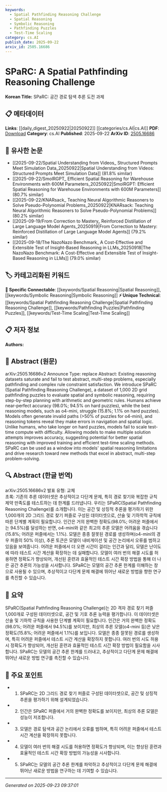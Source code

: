 ```yaml
---
keywords:
  - Spatial Pathfinding Reasoning Challenge
  - Spatial Reasoning
  - Symbolic Reasoning
  - Pathfinding Puzzles
  - Test-Time Scaling
category: cs.AI
publish_date: 2025-09-22
arxiv_id: 2505.16686
---
```


<!-- KEYWORD_LINKING_METADATA:
{
  "processed_timestamp": "2025-09-23T09:37:01.283431",
  "vocabulary_version": "1.0",
  "selected_keywords": [
    "Spatial Pathfinding Reasoning Challenge",
    "Spatial Reasoning",
    "Symbolic Reasoning",
    "Pathfinding Puzzles",
    "Test-Time Scaling"
  ],
  "rejected_keywords": [],
  "similarity_scores": {
    "Spatial Pathfinding Reasoning Challenge": 0.88,
    "Spatial Reasoning": 0.82,
    "Symbolic Reasoning": 0.8,
    "Pathfinding Puzzles": 0.78,
    "Test-Time Scaling": 0.75
  },
  "extraction_method": "AI_prompt_based",
  "budget_applied": true,
  "candidates_json": {
    "candidates": [
      {
        "surface": "Spatial Pathfinding Reasoning Challenge",
        "canonical": "Spatial Pathfinding Reasoning Challenge",
        "aliases": [
          "SPaRC"
        ],
        "category": "unique_technical",
        "rationale": "This dataset is central to the paper and represents a novel benchmark for evaluating spatial and symbolic reasoning.",
        "novelty_score": 0.85,
        "connectivity_score": 0.65,
        "specificity_score": 0.9,
        "link_intent_score": 0.88
      },
      {
        "surface": "spatial reasoning",
        "canonical": "Spatial Reasoning",
        "aliases": [
          "spatial logic"
        ],
        "category": "specific_connectable",
        "rationale": "Spatial reasoning is a key focus of the paper and connects to broader research in spatial cognition and AI.",
        "novelty_score": 0.55,
        "connectivity_score": 0.78,
        "specificity_score": 0.7,
        "link_intent_score": 0.82
      },
      {
        "surface": "symbolic reasoning",
        "canonical": "Symbolic Reasoning",
        "aliases": [],
        "category": "specific_connectable",
        "rationale": "Symbolic reasoning is crucial for understanding the paper's approach to solving complex puzzles.",
        "novelty_score": 0.5,
        "connectivity_score": 0.75,
        "specificity_score": 0.72,
        "link_intent_score": 0.8
      },
      {
        "surface": "pathfinding puzzles",
        "canonical": "Pathfinding Puzzles",
        "aliases": [
          "2D grid puzzles"
        ],
        "category": "unique_technical",
        "rationale": "The pathfinding puzzles are the primary challenge used to test the models, representing a specific problem domain.",
        "novelty_score": 0.7,
        "connectivity_score": 0.6,
        "specificity_score": 0.85,
        "link_intent_score": 0.78
      },
      {
        "surface": "test-time scaling",
        "canonical": "Test-Time Scaling",
        "aliases": [],
        "category": "unique_technical",
        "rationale": "Test-time scaling is a novel concept discussed in the paper that affects model performance on difficult puzzles.",
        "novelty_score": 0.65,
        "connectivity_score": 0.58,
        "specificity_score": 0.8,
        "link_intent_score": 0.75
      }
    ],
    "ban_list_suggestions": [
      "reasoning tokens",
      "invalid paths",
      "solution attempts"
    ]
  },
  "decisions": [
    {
      "candidate_surface": "Spatial Pathfinding Reasoning Challenge",
      "resolved_canonical": "Spatial Pathfinding Reasoning Challenge",
      "decision": "linked",
      "scores": {
        "novelty": 0.85,
        "connectivity": 0.65,
        "specificity": 0.9,
        "link_intent": 0.88
      }
    },
    {
      "candidate_surface": "spatial reasoning",
      "resolved_canonical": "Spatial Reasoning",
      "decision": "linked",
      "scores": {
        "novelty": 0.55,
        "connectivity": 0.78,
        "specificity": 0.7,
        "link_intent": 0.82
      }
    },
    {
      "candidate_surface": "symbolic reasoning",
      "resolved_canonical": "Symbolic Reasoning",
      "decision": "linked",
      "scores": {
        "novelty": 0.5,
        "connectivity": 0.75,
        "specificity": 0.72,
        "link_intent": 0.8
      }
    },
    {
      "candidate_surface": "pathfinding puzzles",
      "resolved_canonical": "Pathfinding Puzzles",
      "decision": "linked",
      "scores": {
        "novelty": 0.7,
        "connectivity": 0.6,
        "specificity": 0.85,
        "link_intent": 0.78
      }
    },
    {
      "candidate_surface": "test-time scaling",
      "resolved_canonical": "Test-Time Scaling",
      "decision": "linked",
      "scores": {
        "novelty": 0.65,
        "connectivity": 0.58,
        "specificity": 0.8,
        "link_intent": 0.75
      }
    }
  ]
}
-->

# SPaRC: A Spatial Pathfinding Reasoning Challenge

**Korean Title:** SPaRC: 공간 경로 탐색 추론 도전 과제

## 📋 메타데이터

**Links**: [[daily_digest_20250922|20250922]] [[categories/cs.AI|cs.AI]]
**PDF**: [Download](https://arxiv.org/pdf/2505.16686.pdf)
**Category**: cs.AI
**Published**: 2025-09-22
**ArXiv ID**: [2505.16686](https://arxiv.org/abs/2505.16686)

## 🔗 유사한 논문
- [[2025-09-22/Spatial Understanding from Videos_ Structured Prompts Meet Simulation Data_20250922|Spatial Understanding from Videos: Structured Prompts Meet Simulation Data]] (81.8% similar)
- [[2025-09-22/SmolRGPT_ Efficient Spatial Reasoning for Warehouse Environments with 600M Parameters_20250922|SmolRGPT: Efficient Spatial Reasoning for Warehouse Environments with 600M Parameters]] (80.7% similar)
- [[2025-09-22/KNARsack_ Teaching Neural Algorithmic Reasoners to Solve Pseudo-Polynomial Problems_20250922|KNARsack: Teaching Neural Algorithmic Reasoners to Solve Pseudo-Polynomial Problems]] (80.2% similar)
- [[2025-09-19/From Correction to Mastery_ Reinforced Distillation of Large Language Model Agents_20250919|From Correction to Mastery: Reinforced Distillation of Large Language Model Agents]] (79.2% similar)
- [[2025-09-18/The NazoNazo Benchmark_ A Cost-Effective and Extensible Test of Insight-Based Reasoning in LLMs_20250918|The NazoNazo Benchmark: A Cost-Effective and Extensible Test of Insight-Based Reasoning in LLMs]] (79.0% similar)

## 🏷️ 카테고리화된 키워드
**🔗 Specific Connectable**: [[keywords/Spatial Reasoning|Spatial Reasoning]], [[keywords/Symbolic Reasoning|Symbolic Reasoning]]
**⚡ Unique Technical**: [[keywords/Spatial Pathfinding Reasoning Challenge|Spatial Pathfinding Reasoning Challenge]], [[keywords/Pathfinding Puzzles|Pathfinding Puzzles]], [[keywords/Test-Time Scaling|Test-Time Scaling]]

## 📋 저자 정보

**Authors:** 

## 📄 Abstract (원문)

arXiv:2505.16686v2 Announce Type: replace 
Abstract: Existing reasoning datasets saturate and fail to test abstract, multi-step problems, especially pathfinding and complex rule constraint satisfaction. We introduce SPaRC (Spatial Pathfinding Reasoning Challenge), a dataset of 1,000 2D grid pathfinding puzzles to evaluate spatial and symbolic reasoning, requiring step-by-step planning with arithmetic and geometric rules. Humans achieve near-perfect accuracy (98.0%; 94.5% on hard puzzles), while the best reasoning models, such as o4-mini, struggle (15.8%; 1.1% on hard puzzles). Models often generate invalid paths (>50% of puzzles for o4-mini), and reasoning tokens reveal they make errors in navigation and spatial logic. Unlike humans, who take longer on hard puzzles, models fail to scale test-time compute with difficulty. Allowing models to make multiple solution attempts improves accuracy, suggesting potential for better spatial reasoning with improved training and efficient test-time scaling methods. SPaRC can be used as a window into models' spatial reasoning limitations and drive research toward new methods that excel in abstract, multi-step problem-solving.

## 🔍 Abstract (한글 번역)

arXiv:2505.16686v2 발표 유형: 교체  
초록: 기존의 추론 데이터셋은 추상적이고 다단계 문제, 특히 경로 찾기와 복잡한 규칙 제약 만족도를 테스트하는 데 한계를 드러냅니다. 우리는 SPaRC(Spatial Pathfinding Reasoning Challenge)를 소개합니다. 이는 공간 및 상징적 추론을 평가하기 위한 1,000개의 2D 그리드 경로 찾기 퍼즐로 구성된 데이터셋으로, 산술 및 기하학적 규칙에 따른 단계별 계획이 필요합니다. 인간은 거의 완벽한 정확도(98.0%; 어려운 퍼즐에서는 94.5%)를 달성하는 반면, o4-mini와 같은 최고의 추론 모델은 어려움을 겪습니다(15.8%; 어려운 퍼즐에서는 1.1%). 모델은 종종 잘못된 경로를 생성하며(o4-mini의 경우 퍼즐의 50% 이상), 추론 토큰은 모델이 내비게이션 및 공간 논리에서 오류를 범하고 있음을 보여줍니다. 어려운 퍼즐에서 더 오랜 시간이 걸리는 인간과 달리, 모델은 난이도에 따라 테스트 시간 계산을 확장하는 데 실패합니다. 모델이 여러 번의 해결 시도를 허용하면 정확도가 향상되어, 개선된 훈련과 효율적인 테스트 시간 확장 방법을 통해 더 나은 공간 추론의 가능성을 시사합니다. SPaRC는 모델의 공간 추론 한계를 이해하는 창으로 사용될 수 있으며, 추상적이고 다단계 문제 해결에 뛰어난 새로운 방법을 향한 연구를 촉진할 수 있습니다.

## 📝 요약

SPaRC(Spatial Pathfinding Reasoning Challenge)는 2D 격자 경로 찾기 퍼즐 1,000개로 구성된 데이터셋으로, 공간 및 기호 추론 능력을 평가합니다. 이 데이터셋은 산술 및 기하학 규칙을 사용한 단계별 계획이 필요합니다. 인간은 거의 완벽한 정확도(98.0%; 어려운 퍼즐에서 94.5%)를 보이지만, 최상의 추론 모델(o4-mini 등)은 낮은 정확도(15.8%; 어려운 퍼즐에서 1.1%)를 보입니다. 모델은 종종 잘못된 경로를 생성하며, 특히 어려운 퍼즐에서 테스트 시간 계산을 확장하지 못합니다. 여러 번의 시도 허용 시 정확도가 향상되어, 개선된 훈련과 효율적인 테스트 시간 확장 방법이 필요함을 시사합니다. SPaRC는 모델의 공간 추론 한계를 드러내고, 추상적이고 다단계 문제 해결에 뛰어난 새로운 방법 연구를 촉진할 수 있습니다.

## 🎯 주요 포인트

- 1. SPaRC는 2D 그리드 경로 찾기 퍼즐로 구성된 데이터셋으로, 공간 및 상징적 추론을 평가하기 위해 설계되었습니다.
- 2. 인간은 SPaRC 퍼즐에서 거의 완벽한 정확도를 보이지만, 최상의 추론 모델은 성능이 저조합니다.
- 3. 모델은 경로 탐색과 공간 논리에서 오류를 범하며, 특히 어려운 퍼즐에서 테스트 시간 계산을 확장하지 못합니다.
- 4. 모델이 여러 번의 해결 시도를 허용하면 정확도가 향상되며, 이는 향상된 훈련과 효율적인 테스트 시간 확장 방법의 가능성을 시사합니다.
- 5. SPaRC는 모델의 공간 추론 한계를 파악하고 추상적이고 다단계 문제 해결에 뛰어난 새로운 방법을 연구하는 데 기여할 수 있습니다.


---

*Generated on 2025-09-23 09:37:01*